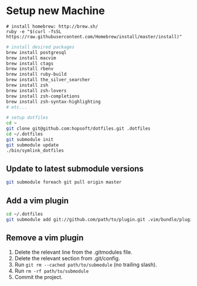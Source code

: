 # Setup new Machine


```
# install homebrew: http://brew.sh/
ruby -e "$(curl -fsSL https://raw.githubusercontent.com/Homebrew/install/master/install)"

```

```sh
# install desired packages
brew install postgresql
brew install macvim
brew install ctags
brew install rbenv
brew install ruby-build
brew install the_silver_searcher
brew install zsh
brew install zsh-lovers
brew install zsh-completions
brew install zsh-syntax-highlighting
# etc...
```

```sh
# setup dotfiles
cd ~
git clone git@github.com:hopsoft/dotfiles.git .dotfiles
cd ~/.dotfiles
git submodule init
git submodule update
./bin/symlink_dotfiles
```

## Update to latest submodule versions

```sh
git submodule foreach git pull origin master
```

## Add a vim plugin

```sh
cd ~/.dotfiles
git submodule add git://github.com/path/to/plugin.git .vim/bundle/plugin_name
```

## Remove a vim plugin

1. Delete the relevant line from the .gitmodules file.
1. Delete the relevant section from .git/config.
1. Run `git rm --cached path/to/submodule` (no trailing slash).
1. Run `rm -rf path/to/submodule`
1. Commit the project.

